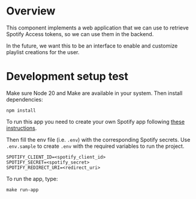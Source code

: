 # Overview

This component implements a web application that we can use to retrieve Spotify Access tokens, so we can use them in the backend.

In the future, we want this to be an interface to enable and customize playlist creations for the user.

# Development setup test

Make sure Node 20 and Make are available in your system. Then install dependencies:

```shell
npm install
```

To run this app you need to create your own Spotify app following [these instructions](https://developer.spotify.com/documentation/web-api/tutorials/getting-started#create-an-app).

Then fill the env file (i.e. `.env`) with the corresponding Spotify secrets. Use `.env.sample` to create `.env` with the required variables to run the project.

```text
SPOTIFY_CLIENT_ID=<spotify_client_id>
SPOTIFY_SECRET=<spotify_secret>
SPOTIFY_REDIRECT_URI=<redirect_uri>
```

To run the app, type:

```shell
make run-app
```
